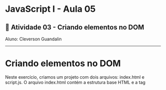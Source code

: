 # JavaScript I - Aula 05
## 📄 Atividade 03 - Criando elementos no DOM 
Aluno: Cleverson Guandalin

---
# Criando elementos no DOM

Neste exercício, criamos um projeto com dois arquivos: index.html e script.js. O arquivo index.html contém a estrutura base HTML e a tag <script> para conectar o arquivo HTML com o arquivo JavaScript. Não é necessário fazer alterações no arquivo index.html

## Código desenvolvido HTML:
```html
<!DOCTYPE html>
<html lang="en">
<head>
  <meta charset="UTF-8">
  <meta name="viewport" content="width=device-width, initial-scale=1.0">
  <script src="script.js" defer></script>
  <title>Document</title>
</head>
<body>
  
</body>
</html>
```

## Código desenvolvido JavaScript:
    
```javascript
let titulo = document.createElement('h1')

titulo.id = 'titulo'
titulo.innerText = 'Polos DOM'

let body = document.querySelector('body')

body.appendChild(titulo)

let produto = document.createElement('div')

produto.innerHTML = `
  <div>
    <h2>Camisa Polo Vermelha</h2>
    <img src="https://www.jardelatacadao.com.br/lojas/00050181/prod/camisa_polo_50_algodao_50_dry_tradicional_jardel_vermelho_jardel_atacadao_000041J.jpg" alt="x-salada">
    <p>Camisa polo vermelha masculina.</p>
    <p id="valor_camisa_vermelha">R$ 99.90</p>
  </div>
`

body.appendChild(produto)
```


---
